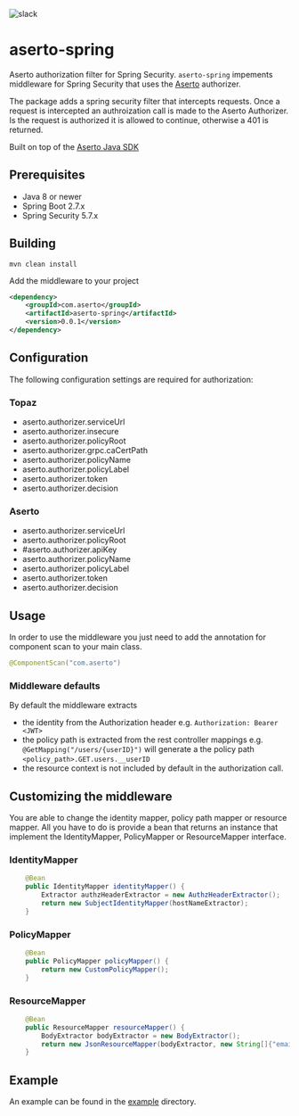 ![slack](https://img.shields.io/badge/slack-Aserto%20Community-brightgreen)

# aserto-spring
Aserto authorization filter for Spring Security.
`aserto-spring` impements middleware for Spring Security that uses the [Aserto](https://aserto.com) authorizer.

The package adds a spring security filter that intercepts requests. Once a request is intercepted an authroization call
is made to the Aserto Authorizer. Is the request is authorized it is allowed to continue, otherwise a 401 is returned.

Built on top of the [Aserto Java SDK](https://github.com/aserto-dev/aserto-java)

## Prerequisites
- Java 8  or newer
- Spring Boot 2.7.x
- Spring Security 5.7.x

## Building

```mvn clean install```

Add the middleware to your project

```xml
<dependency>
    <groupId>com.aserto</groupId>
    <artifactId>aserto-spring</artifactId>
    <version>0.0.1</version>
</dependency>
```

## Configuration
The following configuration settings are required for authorization:

### Topaz
- aserto.authorizer.serviceUrl
- aserto.authorizer.insecure
- aserto.authorizer.policyRoot
- aserto.authorizer.grpc.caCertPath
- aserto.authorizer.policyName
- aserto.authorizer.policyLabel
- aserto.authorizer.token
- aserto.authorizer.decision


### Aserto
- aserto.authorizer.serviceUrl
- aserto.authorizer.policyRoot
- #aserto.authorizer.apiKey
- aserto.authorizer.policyName
- aserto.authorizer.policyLabel
- aserto.authorizer.token
- aserto.authorizer.decision

## Usage
In order to use the middleware you just need to add the annotation for component scan to your main class.
```java
@ComponentScan("com.aserto")
```

### Middleware defaults
By default the middleware extracts 
- the identity from the Authorization header  e.g. `Authorization: Bearer <JWT>`
- the policy path is extracted from the rest controller mappings e.g. `@GetMapping("/users/{userID}")` will generate a the policy path `<policy_path>.GET.users.__userID`
- the resource context is not included by default in the authorization call. 

## Customizing the middleware

You are able to change the identity mapper, policy path mapper or resource mapper.
All you have to do is provide a bean that returns an instance that implement the IdentityMapper, PolicyMapper or ResourceMapper interface.

### IdentityMapper

```java
    @Bean
    public IdentityMapper identityMapper() {
        Extractor authzHeaderExtractor = new AuthzHeaderExtractor();
        return new SubjectIdentityMapper(hostNameExtractor);
    }
```

### PolicyMapper

```java
    @Bean
    public PolicyMapper policyMapper() {
        return new CustomPolicyMapper();
    }
```

### ResourceMapper

```java
    @Bean
    public ResourceMapper resourceMapper() {
        BodyExtractor bodyExtractor = new BodyExtractor();
        return new JsonResourceMapper(bodyExtractor, new String[]{"email", "name", "aud"});
    }
```

## Example

An example can be found in the [example](https://github.com/aserto-dev/aserto-spring/tree/main/examples/spring-authz-example) directory.
